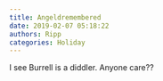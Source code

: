 ```yaml
---
title: Angeldremembered
date: 2019-02-07 05:18:22
authors: Ripp
categories: Holiday
---
```


 I see Burrell is a diddler.
Anyone care??